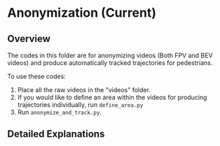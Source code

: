 # Anonymization (Current)

## Overview
The codes in this folder are for anonymizing videos (Both FPV and BEV videos) and produce automatically tracked trajectories for pedestrians.

To use these codes:
1. Place all the raw videos in the "videos" folder.
2. If you would like to define an area within the videos for producing trajectories individually, run `define_area.py`
3. Run `anonymize_and_track.py`. 

## Detailed Explanations